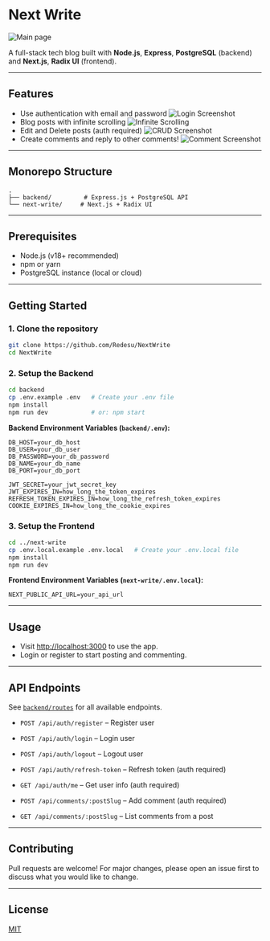 # Next Write

![Main page](https://i.imgur.com/vgNQBcA.png)

A full-stack tech blog built with **Node.js**, **Express**, **PostgreSQL** (backend) and **Next.js**, **Radix UI** (frontend).

---

## Features

- Use authentication with email and password
![Login Screenshot](https://i.imgur.com/GlkLkMJ.png)
- Blog posts with infinite scrolling
![Infinite Scrolling](https://i.imgur.com/KwqowTz.gif)
- Edit and Delete posts (auth required)
![CRUD Screenshot](https://i.imgur.com/m6z5aHl.png)
- Create comments and reply to other comments!
![Comment Screenshot](https://i.imgur.com/qYMnrss.png)



---

## Monorepo Structure

```
.
├── backend/         # Express.js + PostgreSQL API
└── next-write/     # Next.js + Radix UI
```

---

## Prerequisites

- Node.js (v18+ recommended)
- npm or yarn
- PostgreSQL instance (local or cloud)

---

## Getting Started

### 1. Clone the repository

```sh
git clone https://github.com/Redesu/NextWrite
cd NextWrite
```

### 2. Setup the Backend

```sh
cd backend
cp .env.example .env   # Create your .env file
npm install
npm run dev            # or: npm start
```

**Backend Environment Variables (`backend/.env`):**
```
DB_HOST=your_db_host
DB_USER=your_db_user
DB_PASSWORD=your_db_password
DB_NAME=your_db_name
DB_PORT=your_db_port

JWT_SECRET=your_jwt_secret_key
JWT_EXPIRES_IN=how_long_the_token_expires
REFRESH_TOKEN_EXPIRES_IN=how_long_the_refresh_token_expires
COOKIE_EXPIRES_IN=how_long_the_cookie_expires
```

### 3. Setup the Frontend

```sh
cd ../next-write
cp .env.local.example .env.local   # Create your .env.local file
npm install
npm run dev
```

**Frontend Environment Variables (`next-write/.env.local`):**
```
NEXT_PUBLIC_API_URL=your_api_url
```

---

## Usage

- Visit [http://localhost:3000](http://localhost:3000) to use the app.
- Login or register to start posting and commenting.

---

## API Endpoints

See [`backend/routes`](backend/src/routes/) for all available endpoints.

- `POST /api/auth/register` – Register user
- `POST /api/auth/login` – Login user
- `POST /api/auth/logout` – Logout user
- `POST /api/auth/refresh-token` – Refresh token (auth required)
- `GET /api/auth/me` – Get user info (auth required)

- `POST /api/comments/:postSlug` – Add comment (auth required)
- `GET /api/comments/:postSlug` – List comments from a post

---


## Contributing

Pull requests are welcome! For major changes, please open an issue first to discuss what you would like to change.

---

## License

[MIT](LICENSE)